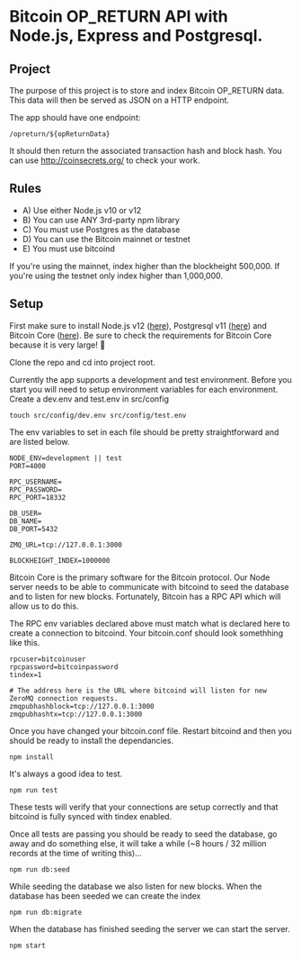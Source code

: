 # Bitcoin OP_RETURN API with Node.js, Express and Postgresql.

## Project

The purpose of this project is to store and index Bitcoin OP_RETURN data. This data will then be served as JSON on a HTTP endpoint.

The app should have one endpoint:

```
/opreturn/${opReturnData}
```

It should then return the associated transaction hash and block hash. You can use http://coinsecrets.org/ to check your work.

## Rules

- A) Use either Node.js v10 or v12
- B) You can use ANY 3rd-party npm library
- C) You must use Postgres as the database
- D) You can use the Bitcoin mainnet or testnet
- E) You must use bitcoind

If you're using the mainnet, index higher than the blockheight 500,000. If you're using the testnet only index higher than 1,000,000.

## Setup

First make sure to install Node.js v12 ([here](https://nodejs.org/en/download/)), Postgresql v11 ([here](https://www.postgresql.org/download/)) and Bitcoin Core ([here](https://bitcoin.org/en/download)). Be sure to check the requirements for Bitcoin Core because it is very large! 🧨

Clone the repo and cd into project root.

Currently the app supports a development and test environment. Before you start you will need to setup environment variables for each environment. Create a dev.env and test.env in src/config

```
touch src/config/dev.env src/config/test.env
```

The env variables to set in each file should be pretty straightforward and are listed below.

```
NODE_ENV=development || test
PORT=4000

RPC_USERNAME=
RPC_PASSWORD=
RPC_PORT=18332

DB_USER=
DB_NAME=
DB_PORT=5432

ZMQ_URL=tcp://127.0.0.1:3000

BLOCKHEIGHT_INDEX=1000000
```

Bitcoin Core is the primary software for the Bitcoin protocol. Our Node server needs to be able to communicate with bitcoind to seed the database and to listen for new blocks. Fortunately, Bitcoin has a RPC API which will allow us to do this.

The RPC env variables declared above must match what is declared here to create a connection to bitcoind. Your bitcoin.conf should look somethhing like this.

```
rpcuser=bitcoinuser
rpcpassword=bitcoinpassword
tindex=1

# The address here is the URL where bitcoind will listen for new ZeroMQ connection requests.
zmqpubhashblock=tcp://127.0.0.1:3000
zmqpubhashtx=tcp://127.0.0.1:3000
```

Once you have changed your bitcoin.conf file. Restart bitcoind and then you should be ready to install the dependancies.

```
npm install
```

It's always a good idea to test.
```
npm run test
```

These tests will verify that your connections are setup correctly and that bitcoind is fully synced with tindex enabled.

Once all tests are passing you should be ready to seed the database, go away and do something else, it will take a while (~8 hours / 32 million records at the time of writing this)...

```
npm run db:seed
```

While seeding the database we also listen for new blocks. When the database has been seeded we can create the index

```
npm run db:migrate
```

When the database has finished seeding the server we can start the server.

```
npm start
```
